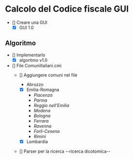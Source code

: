 # Calcolo del Codice fiscale GUI

- [] Creare una GUI
  - [x] GUI 1.0

## Algoritmo
- [] Implementarlo
  - [x] algoritmo v1.0

- [] File ComuniItaliani.cmi
  - [] Aggiungere comuni nel file
    - Abruzzo

    - [x] Emilia-Romagna
      - *Piacenza*
      - *Parma*
      - *Reggio nell'Emilia*
      - *Modena*
      - *Bologna*
      - *Ferrara*
      - *Ravenna*
      - *Forlì-Cesena*
      - *Rimini*
    - [x] Lombardia

  - [] Parser per la ricerca --ricerca dicotomica--